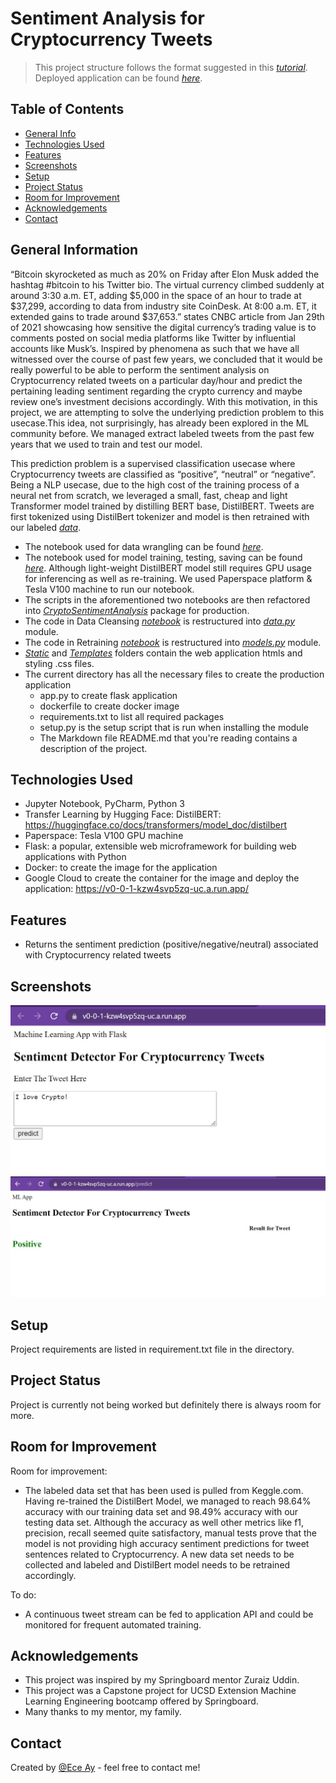 # Sentiment Analysis for Cryptocurrency Tweets
> This project structure follows the format suggested in this [_tutorial_](https://github.com/FilippoBovo/production-data-science).
> Deployed application can be found [_here_](https://v0-0-1-kzw4svp5zq-uc.a.run.app/). <!-- If you have the project hosted somewhere, include the link here. -->

## Table of Contents
* [General Info](#general-information)
* [Technologies Used](#technologies-used)
* [Features](#features)
* [Screenshots](#screenshots)
* [Setup](#setup)
* [Project Status](#project-status)
* [Room for Improvement](#room-for-improvement)
* [Acknowledgements](#acknowledgements)
* [Contact](#contact)
<!-- * [License](#license) -->


## General Information
“Bitcoin skyrocketed as much as 20% on Friday after Elon Musk added the hashtag #bitcoin to his Twitter bio.
The virtual currency climbed suddenly at around 3:30 a.m. ET, adding $5,000 in the space of an hour to trade at $37,299, according to data from industry site CoinDesk. At 8:00 a.m. ET, it extended gains to trade around $37,653.” states CNBC article from Jan 29th of 2021 showcasing how sensitive the digital currency’s trading value is to comments posted on social media platforms like Twitter by influential accounts like Musk’s. Inspired by phenomena as such that we have all witnessed over the course of past few years, we concluded that it would be really powerful to be able to perform the sentiment analysis on Cryptocurrency related tweets on a particular day/hour  and predict the pertaining leading sentiment regarding the crypto currency and maybe review one’s investment decisions accordingly. With this motivation, in this project, we are attempting to solve the underlying prediction problem to this usecase.This idea, not surprisingly, has already been explored in the ML community before. We managed extract labeled tweets from the past few years that we used to train and test our model. 

This prediction problem is a supervised classification usecase where Cryptocurrency tweets are classified as “positive”, “neutral” or “negative”. Being a NLP usecase, due to the high cost of the training process of a neural net from scratch, we leveraged a small, fast, cheap and light Transformer model trained by distilling BERT base, DistilBERT. Tweets are first tokenized using DistilBert tokenizer and model is then retrained with our labeled [_data_](./Exploration/data/bitcointweets.csv).
- The notebook used for data wrangling can be found [_here_](./Exploration/datacleansing/DataCleansingNotebook.ipynb).
- The notebook used for model training, testing, saving can be found [_here_](./Exploration/modeltraining/Bert.ipynb). Although light-weight DistilBERT model still requires GPU usage for inferencing as well as re-training. We used Paperspace platform & Tesla V100 machine to run our notebook.
- The scripts in the aforementioned two notebooks are then refactored into [_CryptoSentimentAnalysis_](./CryptoSentimentAnalysis/) package for production. 
- The code in Data Cleansing [_notebook_](./Exploration/datacleansing/DataCleansingNotebook.ipynb) is restructured into [_data.py_](./CryptoSentimentAnalysis/data.py) module.
- The code in Retraining [_notebook_](./Exploration/modeltraining/Bert.ipynb) is restructured into [_models.py_](./CryptoSentimentAnalysis/data.py) module.
- [_Static_](./static/) and [_Templates_](./templates/) folders contain the web application htmls and styling .css files.
- The current directory has all the necessary files to create the production application 
  - app.py to create flask application
  - dockerfile to create docker image
  - requirements.txt to list all required packages
  - setup.py is the setup script that is run when installing the module
  - The Markdown file README.md that you're reading contains a description of the project.


## Technologies Used
- Jupyter Notebook, PyCharm, Python 3
- Transfer Learning by Hugging Face: DistilBERT: https://huggingface.co/docs/transformers/model_doc/distilbert
- Paperspace: Tesla V100 GPU machine
- Flask: a popular, extensible web microframework for building web applications with Python
- Docker: to create the image for the application
- Google Cloud to create the container for the image and deploy the application: https://v0-0-1-kzw4svp5zq-uc.a.run.app/


## Features
- Returns the sentiment prediction (positive/negative/neutral) associated with Cryptocurrency related tweets


## Screenshots
![Main_screen](./img/screenshot1.jpg)
![Prediction_Outcome](./img/screenshot2.jpg)
<!-- If you have screenshots you'd like to share, include them here. -->


## Setup
Project requirements are listed in requirement.txt file in the directory. 



## Project Status
Project is currently not being worked but definitely there is always room for more.


## Room for Improvement

Room for improvement:
- The labeled data set that has been used is pulled from Keggle.com. Having re-trained the DistilBert Model, we managed to reach 98.64% accuracy with our training data set and 98.49% accuracy with our testing data set. Although the accuracy as well other metrics like f1, precision, recall seemed quite satisfactory, manual tests prove that the model is not providing high accuracy sentiment predictions for tweet sentences related to Cryptocurrency. A new data set needs to be collected and labeled and DistilBert model needs to be retrained accordingly.

To do:
- A continuous tweet stream can be fed to application API and could be monitored for frequent automated training.


## Acknowledgements
- This project was inspired by my Springboard mentor Zuraiz Uddin.
- This project was a Capstone project for UCSD Extension Machine Learning Engineering bootcamp offered by Springboard.
- Many thanks to my mentor, my family.


## Contact
Created by [@Ece Ay](https://github.com/ilksenece/CryptoSentimentAnalysis) - feel free to contact me!


<!-- Optional -->
<!-- ## License -->
<!-- This project is open source and available under the [... License](). -->

<!-- You don't have to include all sections - just the one's relevant to your project -->

